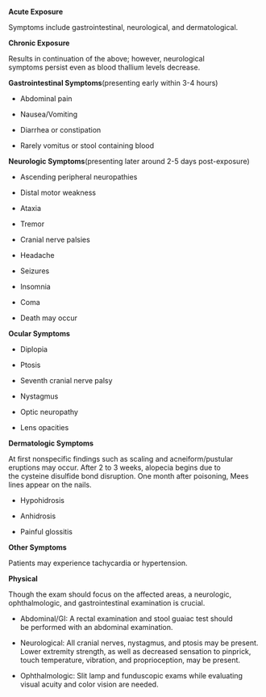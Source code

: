**Acute Exposure**

Symptoms include gastrointestinal, neurological, and dermatological.

**Chronic Exposure**

Results in continuation of the above; however, neurological symptoms persist even as blood thallium levels decrease.

**Gastrointestinal Symptoms**(presenting early within 3-4 hours)

- Abdominal pain

- Nausea/Vomiting

- Diarrhea or constipation

- Rarely vomitus or stool containing blood

**Neurologic Symptoms**(presenting later around 2-5 days post-exposure)

- Ascending peripheral neuropathies

- Distal motor weakness

- Ataxia

- Tremor

- Cranial nerve palsies

- Headache

- Seizures

- Insomnia

- Coma

- Death may occur

**Ocular Symptoms**

- Diplopia

- Ptosis

- Seventh cranial nerve palsy

- Nystagmus

- Optic neuropathy

- Lens opacities

**Dermatologic Symptoms**

At first nonspecific findings such as scaling and acneiform/pustular eruptions may occur. After 2 to 3 weeks, alopecia begins due to the cysteine disulfide bond disruption. One month after poisoning, Mees lines appear on the nails.

- Hypohidrosis

- Anhidrosis

- Painful glossitis

**Other Symptoms**

Patients may experience tachycardia or hypertension.

**Physical**

Though the exam should focus on the affected areas, a neurologic, ophthalmologic, and gastrointestinal examination is crucial.

- Abdominal/GI: A rectal examination and stool guaiac test should be performed with an abdominal examination.

- Neurological: All cranial nerves, nystagmus, and ptosis may be present. Lower extremity strength, as well as decreased sensation to pinprick, touch temperature, vibration, and proprioception, may be present.

- Ophthalmologic: Slit lamp and funduscopic exams while evaluating visual acuity and color vision are needed.